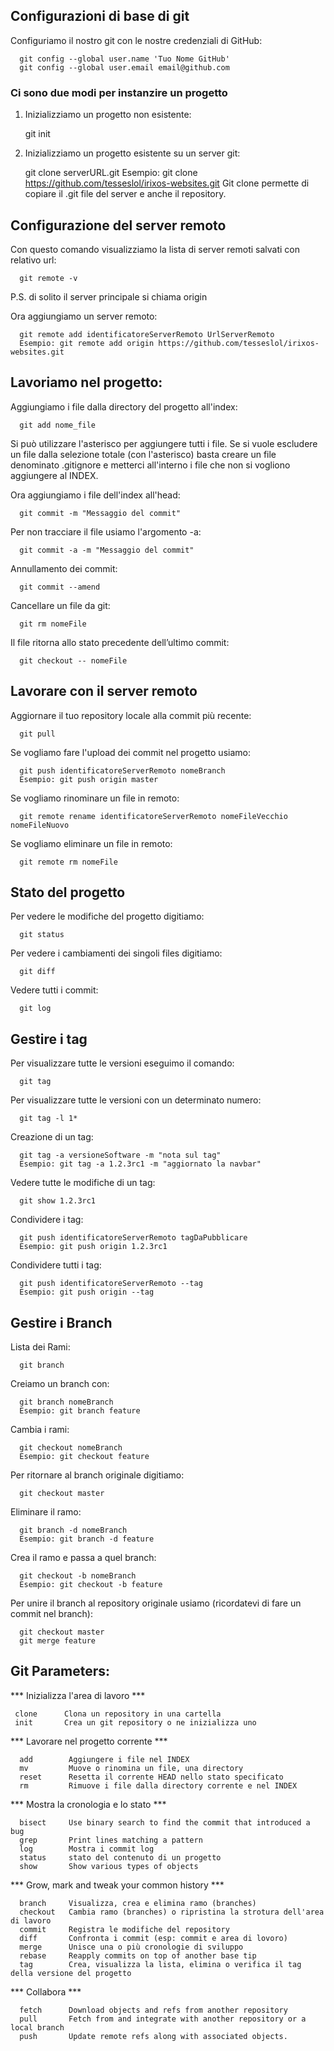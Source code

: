 

Configurazioni di base di git
-----------------------------
Configuriamo il nostro git con le nostre credenziali di GitHub:

      git config --global user.name 'Tuo Nome GitHub'
      git config --global user.email email@github.com

### Ci sono due modi per instanzire un progetto ###
1) Inizializziamo un progetto non esistente:

      git init

2) Inizializziamo un progetto esistente su un server git:
      
      git clone serverURL.git
      Esempio: git clone https://github.com/tesseslol/irixos-websites.git
Git clone permette di copiare il .git file del server e anche il repository.

Configurazione del server remoto
--------------------------------
Con questo comando visualizziamo la lista di server remoti salvati con relativo url:
      
      git remote -v
P.S. di solito il server principale si chiama origin <br>

Ora aggiungiamo un server remoto:

      git remote add identificatoreServerRemoto UrlServerRemoto
      Esempio: git remote add origin https://github.com/tesseslol/irixos-websites.git

Lavoriamo nel progetto:
-----------------------
Aggiungiamo i file dalla directory del progetto all'index:
      
      git add nome_file
Si può utilizzare l'asterisco per aggiungere tutti i file. Se si vuole escludere un file dalla selezione totale (con l'asterisco) basta creare un file denominato .gitignore e metterci all'interno i file che non si vogliono aggiungere al INDEX.<br>

Ora aggiungiamo i file dell'index all'head:

      git commit -m "Messaggio del commit"
Per non tracciare il file usiamo l'argomento -a:

      git commit -a -m "Messaggio del commit"
      
Annullamento dei commit:
      
      git commit --amend

Cancellare un file da git:

      git rm nomeFile
      
Il file ritorna allo stato precedente dell’ultimo commit:
     
      git checkout -- nomeFile


Lavorare con il server remoto
-----------------------------
Aggiornare il tuo repository locale alla commit più recente:
      
      git pull
 Se vogliamo fare l'upload dei commit nel progetto usiamo:
      
      git push identificatoreServerRemoto nomeBranch
      Esempio: git push origin master
Se vogliamo rinominare un file in remoto:
      
      git remote rename identificatoreServerRemoto nomeFileVecchio nomeFileNuovo
Se vogliamo eliminare un file in remoto:

      git remote rm nomeFile
 
Stato del progetto
------------------
Per vedere le modifiche del progetto digitiamo:
      
      git status
Per vedere i cambiamenti dei singoli files digitiamo:

      git diff
Vedere tutti i commit:

      git log
 
Gestire i tag
-------------
Per visualizzare tutte le versioni eseguimo il comando:
      
      git tag
Per visualizzare tutte le versioni con un determinato numero:
      
      git tag -l 1*
Creazione di un tag:

      git tag -a versioneSoftware -m "nota sul tag"
      Esempio: git tag -a 1.2.3rc1 -m "aggiornato la navbar"
Vedere tutte le modifiche di un tag:

      git show 1.2.3rc1
Condividere i tag:

      git push identificatoreServerRemoto tagDaPubblicare
      Esempio: git push origin 1.2.3rc1 
Condividere tutti i tag:

      git push identificatoreServerRemoto --tag
      Esempio: git push origin --tag
            
Gestire i Branch
----------------
Lista dei Rami:

      git branch
Creiamo un branch con:
      
      git branch nomeBranch
      Esempio: git branch feature
Cambia i rami:

      git checkout nomeBranch
      Esempio: git checkout feature
Per ritornare al branch originale digitiamo:

      git checkout master
Eliminare il ramo:
      
      git branch -d nomeBranch
      Esempio: git branch -d feature
Crea il ramo e passa a quel branch:

      git checkout -b nomeBranch
      Esempio: git checkout -b feature
Per unire il branch al repository originale usiamo (ricordatevi di fare un commit nel branch):
      
      git checkout master
      git merge feature

Git Parameters:
---------------
*** Inizializza l'area di lavoro ***
      
     clone      Clona un repository in una cartella
     init       Crea un git repository o ne inizializza uno

*** Lavorare nel progetto corrente ***

      add        Aggiungere i file nel INDEX
      mv         Muove o rinomina un file, una directory
      reset      Resetta il corrente HEAD nello stato specificato
      rm         Rimuove i file dalla directory corrente e nel INDEX

*** Mostra la cronologia e lo stato ***

      bisect     Use binary search to find the commit that introduced a bug
      grep       Print lines matching a pattern
      log        Mostra i commit log
      status     stato del contenuto di un progetto
      show       Show various types of objects
   
*** Grow, mark and tweak your common history ***

      branch     Visualizza, crea e elimina ramo (branches)
      checkout   Cambia ramo (branches) o ripristina la strotura dell'area di lavoro 
      commit     Registra le modifiche del repository
      diff       Confronta i commit (esp: commit e area di lovoro)
      merge      Unisce una o più cronologie di sviluppo
      rebase     Reapply commits on top of another base tip
      tag        Crea, visualizza la lista, elimina o verifica il tag della versione del progetto

*** Collabora ***

      fetch      Download objects and refs from another repository
      pull       Fetch from and integrate with another repository or a local branch
      push       Update remote refs along with associated objects.


 




